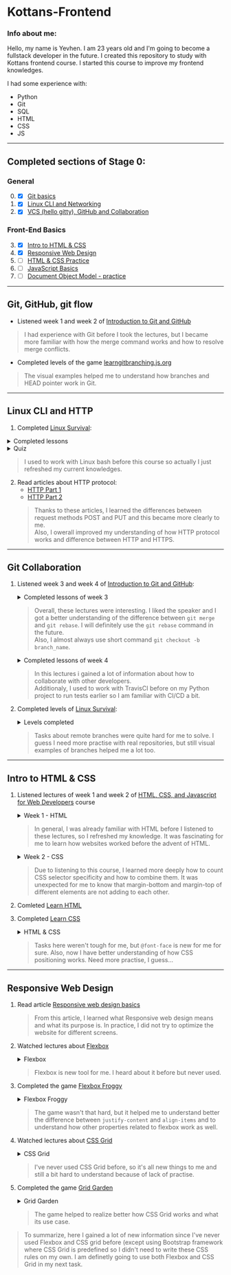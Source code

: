 # **Kottans-Frontend**

### Info about me:

Hello, my name is Yevhen. I am 23 years old and I'm going to become a fullstack developer in the future.
I created this repository to study with Kottans frontend course. I started this course to improve my frontend knowledges.

I had some experience with:
- Python
- Git
- SQL
- HTML
- CSS
- JS
---
## **Completed sections of Stage 0:**
### General
0. - [x] [Git basics](https://github.com/kottans/frontend/blob/2022_UA/tasks/git-intro.md)
1. - [x] [Linux CLI and Networking](https://github.com/kottans/frontend/blob/2022_UA/tasks/linux-cli-http.md)
2. - [x] [VCS (hello gitty), GitHub and Collaboration](https://github.com/kottans/frontend/blob/2022_UA/tasks/git-collaboration.md)

### Front-End Basics
3. - [x] [Intro to HTML & CSS](https://github.com/kottans/frontend/blob/2022_UA/tasks/html-css-intro.md)
4. - [x] [Responsive Web Design](https://github.com/kottans/frontend/blob/2022_UA/tasks/html-css-responsive.md)
5. - [ ] [HTML & CSS Practice](https://github.com/kottans/frontend/blob/2022_UA/tasks/html-css-popup.md)
6. - [ ] [JavaScript Basics](https://github.com/kottans/frontend/blob/2022_UA/tasks/js-basics.md)
7. - [ ] [Document Object Model - practice](https://github.com/kottans/frontend/blob/2022_UA/tasks/js-dom.md)
---

## **Git, GitHub, git flow**
- Listened week 1 and week 2 of [Introduction to Git and GitHub](https://www.coursera.org/learn/introduction-git-github)
> I had experience with Git before I took the lectures, but I became more familiar with how the merge command works and how to resolve merge conflicts.

- Completed levels of the game [learngitbranching.js.org](https://learngitbranching.js.org/)
> The visual examples helped me to understand how branches and HEAD pointer work in Git.
---

## Linux CLI and HTTP
1. Completed [Linux Survival](https://linuxsurvival.com/):
<details>
<summary>Completed lessons</summary>
  
![screenshot](/task_linux_cli/page_1.png)
  
![screenshot](/task_linux_cli/page_2.png)
  
![screenshot](/task_linux_cli/page_3.png)
  
![screenshot](/task_linux_cli/page_4.png)
  
![screenshot](/task_linux_cli/page_5.png)

![screenshot](/task_linux_cli/page_6.png)
  
![screenshot](/task_linux_cli/page_7.png)
  
![screenshot](/task_linux_cli/page_8.png)
  
![screenshot](/task_linux_cli/page_8_second.png)
  
![screenshot](/task_linux_cli/page_9.png)
  
![screenshot](/task_linux_cli/page_10.png)
  
![screenshot](/task_linux_cli/page_11.png)
  
![screenshot](/task_linux_cli/page_12.png)
  
![screenshot](/task_linux_cli/page_13.png)
</details>
<details>
<summary>Quiz</summary>

![screenshot](/task_linux_cli/quiz_1.png)
</details>

> I used to work with Linux bash before this course so actually I just refreshed my current knowledges.

2. Read articles about HTTP protocol:
    - [HTTP Part 1](https://code.tutsplus.com/uk/tutorials/http-the-protocol-every-web-developer-must-know-part-1--net-31177)
    - [HTTP Part 2](https://code.tutsplus.com/uk/tutorials/http-the-protocol-every-web-developer-must-know-part-2--net-31155)
    > Thanks to these articles, I learned the differences between request methods POST and PUT and this became more clearly to me.\
    > Also, I owerall improved my understanding of how HTTP protocol works and difference between HTTP and HTTPS.
---
## Git Collaboration
1. Listened week 3 and week 4 of [Introduction to Git and GitHub](https://www.coursera.org/learn/introduction-git-github):
    <details>
      <summary>Completed lessons of week 3</summary>
      <p float="left">
        <img src="/task_git_collaboration/listened_lectures/week_3_1.png" width="300" />
        <img src="/task_git_collaboration/listened_lectures/week_3_2.png" width="300" />  
        <img src="/task_git_collaboration/listened_lectures/week_3_3.png" width="300" />
      </p>
    </details>
    
      > Overall, these lectures were interesting. 
      > I liked the speaker and I got a better understanding of the difference between `git merge` and `git rebase`. 
      > I will definitely use the `git rebase` command in the future. <br />
      > Also, I almost always use short command `git checkout -b branch_name`.

    <details>
      <summary>Completed lessons of week 4</summary>
      <p float="left">
        <img src="/task_git_collaboration/listened_lectures/week_4_1.png" width="300" />
        <img src="/task_git_collaboration/listened_lectures/week_4_2.png" width="300" />  
        <img src="/task_git_collaboration/listened_lectures/week_4_3.png" width="300" />
      </p>
    </details>
    
      > In this lectures i gained a lot of information about how to collaborate with other developers.  
      > Additionaly, I used to work with TravisCI before on my Python project to run tests earlier so I am familiar with CI/CD a bit.

2. Completed levels of [Linux Survival](https://linuxsurvival.com/): 
    <details>
    <summary>Levels completed</summary>
  
    ![learngitbranching](/task_git_collaboration/gitbranching/complete_1.png)

    ![learngitbranching](/task_git_collaboration/gitbranching/complete_2.png)
    </details>
    
      > Tasks about remote branches were quite hard for me to solve. I guess I need more practise with real repositories,
      > but still visual examples of branches helped me a lot too.
---

## Intro to HTML & CSS
1. Listened lectures of week 1 and week 2 of [HTML, CSS, and Javascript for Web Developers](https://www.coursera.org/learn/html-css-javascript-for-web-developers) course

    <details>
      <summary>Week 1 - HTML</summary>
      <p float="left">
        <img src="/task_html_css_intro/html_1.jpg" width="200" />
        <img src="/task_html_css_intro/html_2.jpg" width="200" />
        <img src="/task_html_css_intro/html_3.jpg" width="200" />
        <img src="/task_html_css_intro/html_4.jpg" width="200" />
      </p>
    </details> 
    
     > In general, I was already familiar with HTML before I listened to these lectures, so I refreshed my knowledge. 
     > It was fascinating for me to learn how websites worked before the advent of HTML.
      
    <details>
      <summary>Week 2 - CSS</summary>
      <p float="left">
        <img src="/task_html_css_intro/css_1.jpg" width="200" />
        <img src="/task_html_css_intro/css_2.jpg" width="200" />
        <img src="/task_html_css_intro/css_3.jpg" width="200" />
        <img src="/task_html_css_intro/css_4.jpg" width="200" />
      </p>
    </details>
    
     > Due to listening to this course, I learned more deeply how to count CSS selector specificity and how to combine them.
     > It was unexpected for me to know that margin-bottom and margin-top of different elements are not adding to each other.
     
2. Comleted [Learn HTML](https://www.codecademy.com/learn/learn-html)
3. Completed [Learn CSS](https://www.codecademy.com/learn/learn-css)
    <details>
    <summary>HTML & CSS</summary>
  
      ![screenshot_codecademy](/task_html_css_intro/codecademy_html_css.png)
    </details>
    
     > Tasks here weren't tough for me, but `@font-face` is new for me for sure. 
     > Also, now I have better understanding of how CSS positioning works. Need more practise, I guess...
  
---

## Responsive Web Design
1. Read article [Responsive web design basics](https://web.dev/i18n/en/responsive-web-design-basics/)
      > From this article, I learned what Responsive web design means and what its purpose is. 
      > In practice, I did not try to optimize the website for different screens.
2. Watched lectures about [Flexbox](https://www.youtube.com/playlist?list=PLM6XATa8CAG5mPV60dMmjMRrHVW4LmV2x)
    <details>
      <summary>Flexbox</summary>
  
      ![flexbox](/task_responsive_web_design/flexbox_listened_lectures.png)
    </details>
    
      > Flexbox is new tool for me. I heard about it before but never used.
      
3. Completed the game [Flexbox Froggy](https://flexboxfroggy.com/)
    <details>
      <summary>Flexbox Froggy</summary>
  
      ![flexbox_froggy](/task_responsive_web_design/flexbox_froggy.png)
    </details>
    
      > The game wasn't that hard, but it helped me to understand better the difference between `justify-content` and `align-items`
      > and to understand how other properties related to flexbox work as well.
4. Watched lectures about [CSS Grid](https://www.youtube.com/watch?v=GV92IdMGFfA&list=PLM6XATa8CAG5pXQrW_kDaeZb_uIAMNZIm)
    <details>
      <summary>CSS Grid</summary>
  
      ![grid](/task_responsive_web_design/grid_listened_lectures.png)
    </details>
    
      > I've never used CSS Grid before, so it's all new things to me and still a bit hard to understand because of lack of practise.
5. Completed the game [Grid Garden](https://cssgridgarden.com/)
    <details>
      <summary>Grid Garden</summary>
  
      ![grid garden](/task_responsive_web_design/grid_garden.png)
    </details>
      
      > The game helped to realize better how CSS Grid works and what its use case.

  > To summarize, here I gained a lot of new information since I've never used Flexbox and CSS grid before 
  > (except using Bootstrap framework where CSS Grid is predefined so I didn't need to write these CSS rules on my own.
  > I am definetly going to use both Flexbox and CSS Grid in my next task.

    
